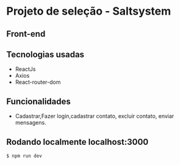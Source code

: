 # Projeto de seleção - Saltsystem

##  Front-end

## Tecnologias usadas

- ReactJs
- Axios
- React-router-dom

## Funcionalidades

- Cadastrar,Fazer login,cadastrar contato, excluir contato, enviar mensagens.

## Rodando localmente localhost:3000
```
$ npm run dev
```


